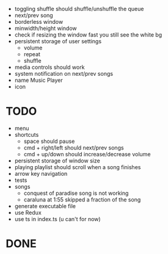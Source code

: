 - toggling shuffle should shuffle/unshuffle the queue
- next/prev song
- borderless window
- minwidth/height window
- check if resizing the window fast you still see the white bg
- persistent storage of user settings
  - volume
  - repeat
  - shuffle
- media controls should work
- system notification on next/prev songs
- name Music Player
- icon

# TODO
- menu
- shortcuts
  - space should pause
  - cmd + right/left should next/prev songs
  - cmd + up/down should increase/decrease volume
- persistent storage of window size
- playing playlist should scroll when a song finishes
- arrow key navigation
- tests
- songs
  - conquest of paradise song is not working
  - caraluna at 1:55 skipped a fraction of the song
- generate executable file
- use Redux
- use ts in index.ts (u can't for now)

# DONE
